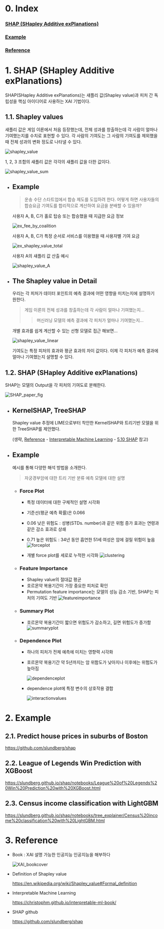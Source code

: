 # 0. Index
### [SHAP (SHapley Additive exPlanations)](#1.-SHAP-(SHapley-Additive-exPlanations))
### [Example](#2.-Example)
### [Reference](#3.-Reference)

# 1. SHAP (SHapley Additive exPlanations)
SHAP(SHapley Additive exPlanations)는 섀플리 값(Shapley value)과 피처 간 독립성을 핵심 아이디어로 사용하는 XAI 기법이다.

## 1.1. Shapley values
섀플리 값은 게임 이론에서 처음 등장했는데,
전체 성과를 창출하는데 각 사람이 얼마나 기여했는지를 수치로 표현할 수 있다.
각 사람의 기여도는 그 사람의 기여도를 제외했을 때 전체 성과의 변화 정도로 나타낼 수 있다.

![shapley_value](./image/shapley_value.png)

1, 2, 3 조합의 섀플리 값은 각각의 섀플리 값을 더한 값이다.

![shapley_value_sum](./image/shapley_value_sum.png)

* ## Example
    >    운송 수단 스타트업에서 합승 제도를 도입하려 한다.
    >    어떻게 하면 사용자들의 합승요금 기여도를 합리적으로 계산하여 요금을 분배할 수 있을까?

    사용자 A, B, C가 홀로 탑승 또는 합승했을 때 지급한 요금 정보

    ![ex_fee_by_coalition](./image/ex_fee_by_coalition.png)

    사용자 A, B, C가 특정 순서로 서비스를 이용했을 때 사용자별 기여 요금

    ![ex_shapley_value_total](./image/ex_shapley_value_total.png)

    사용자 A의 섀플리 값 산출 예시

    ![shapley_value_A](./image/ex_shapley_value_A.png)

* ## The Shapley value in Detail
    우리는 각 피처가 데이터 포인트의 예측 결과에 어떤 영향을 미치는지에 설명하기 원한다.
    
    > 게임 이론의 전체 성과를 창출하는데 각 사람이 얼마나 기여했는지...
    >> 머신러닝 모델의 예측 결과에 각 피처가 얼마나 기여했는지...
    
    개별 효과를 쉽게 계산할 수 있는 선형 모델로 접근 해보면...

    ![shapley_value_linear](./image/shapley_value_linear.png)
    
    기여도는 특정 피처의 효과와 평균 효과의 차이 값이다. 이제 각 피처가 예측 결과에 얼마나 기여했는지 설명할 수 있다.

## 1.2. SHAP (SHapley Additive exPlanations)
SHAP는 모델의 Output을 각 피처의 기여도로 분해한다.

![SHAP_paper_fig](./image/SHAP_paper_fig.png)


* ## KernelSHAP, TreeSHAP
    Shapley value 추정에 LIME으로부터 착안한 KernelSHAP와 트리기반 모델을 위한 TreeSHAP를 제안했다.
    
    (생략, [Reference](#3.-Reference) - [Interpretable Machine Learning](https://christophm.github.io/interpretable-ml-book/) - [5.10 SHAP](https://christophm.github.io/interpretable-ml-book/shap.html) 참고)

* ## Example
    예시를 통해 다양한 해석 방법을 소개한다.

    > 자궁경부암에 대한 트리 기반 분류 예측 모델에 대한 설명
    
    * ### Force Plot
        * 특정 데이터에 대한 구체적인 설명 시각화
        * 기준선(평균 예측 확률)은 0.066
        * 0.06 낮은 위험도
        : 성병(STDs. number)과 같은 위험 증가 효과는 연령과 같은 감소 효과로 상쇄
        * 0.71 높은 위험도
        : 34년 동안 흡연한 51세 여성은 암에 걸릴 위험이 높음
        ![forceplot](https://christophm.github.io/interpretable-ml-book/images/unnamed-chunk-34-1.png)

        * 개별 force plot를 세로로 누적한 시각화
        ![clustering](https://christophm.github.io/interpretable-ml-book/images/shap-clustering.png)

    * ### Feature Importance
        * Shapley value의 절대값 평균
        * 호르몬약 복용기간이 가장 중요한 피처로 확인
        * Permutation feature importance는 모델의 성능 감소 기반, SHAP는 피처의 기여도 기반
        ![featureimportance](https://christophm.github.io/interpretable-ml-book/images/shap-importance.png)

    * ### Summary Plot
        * 호르몬약 복용기간이 짧으면 위험도가 감소하고, 길면 위험도가 증가함
        ![summaryplot](https://christophm.github.io/interpretable-ml-book/images/shap-importance-extended.png)

    * ### Dependence Plot
        * 하나의 피처가 전체 예측에 미치는 영향력 시각화
        * 호르몬약 복용기간 약 5년까지는 암 위함도가 낮아지나 이후에는 위험도가  높아짐

            ![dependenceplot](https://christophm.github.io/interpretable-ml-book/images/shap-dependence.png)

        * dependence plot에 특정 변수의 상호작용 결합

            ![interactionvalues](https://christophm.github.io/interpretable-ml-book/images/shap-dependence-interaction.png)

# 2. Example
## 2.1. Predict house prices in suburbs of Boston
https://github.com/slundberg/shap

## 2.2. League of Legends Win Prediction with XGBoost
https://slundberg.github.io/shap/notebooks/League%20of%20Legends%20Win%20Prediction%20with%20XGBoost.html

## 2.3. Census income classification with LightGBM
https://slundberg.github.io/shap/notebooks/tree_explainer/Census%20income%20classification%20with%20LightGBM.html

# 3. Reference

* Book : XAI 설명 가능한 인공지능 인공지능을 해부하다

    ![XAI_bookcover](./image/XAI_bookcover.png)

* Definition of Shapley value

    https://en.wikipedia.org/wiki/Shapley_value#Formal_definition

* Interpretable Machine Learning

    https://christophm.github.io/interpretable-ml-book/

* SHAP github

    https://github.com/slundberg/shap
